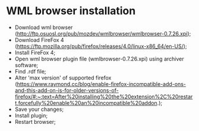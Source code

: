 # WML browser installation

- Download wml browser (http://ftp.osuosl.org/pub/mozdev/wmlbrowser/wmlbrowser-0.7.26.xpi);
- Download FireFox 4 (https://ftp.mozilla.org/pub/firefox/releases/4.0/linux-x86_64/en-US/);
- Install FireFox 4;
- Open wml browser plugin file (wmlbrowser-0.7.26.xpi) using archiver software;
- Find .rdf file;
- Alter 'max version' of supported firefox (https://www.raymond.cc/blog/enable-firefox-incompatible-add-ons-and-this-add-on-is-for-older-versions-of-firefox/#:~:text=After%20installing%20the%20extension%2C%20restart,forcefully%20enable%20an%20incompatible%20addon.);
- Save your changes;
- Install plugin;
- Restart browser;
